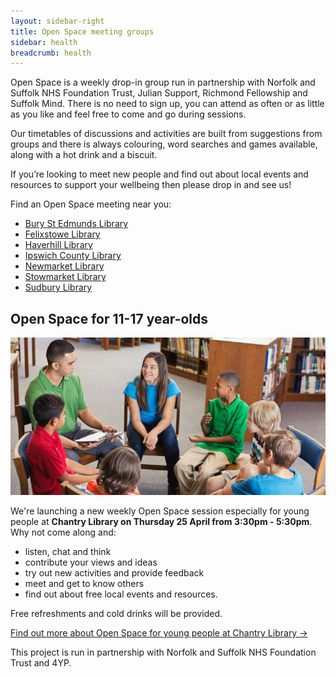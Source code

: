 ```yaml
---
layout: sidebar-right
title: Open Space meeting groups
sidebar: health
breadcrumb: health
---
```


Open Space is a weekly drop-in group run in partnership with Norfolk and Suffolk NHS Foundation Trust, Julian Support, Richmond Fellowship and Suffolk Mind. There is no need to sign up, you can attend as often or as little as you like and feel free to come and go during sessions.

Our timetables of discussions and activities are built from suggestions from groups and there is always colouring, word searches and games available, along with a hot drink and a biscuit.

If you’re looking to meet new people and find out about local events and resources to support your wellbeing then please drop in and see us!

Find an Open Space meeting near you:

- [Bury St Edmunds Library](/health/open-space/bury/)
- [Felixstowe Library](/health/open-space/felixstowe/)
- [Haverhill Library](/health/open-space/haverhill/)
- [Ipswich County Library](/health/open-space/ipswich/)
- [Newmarket Library](/health/open-space/newmarket/)
- [Stowmarket Library](/health/open-space/stowmarket/)
- [Sudbury Library](/health/open-space/sudbury/)

## Open Space for 11-17 year-olds

![Teenagers in bright clothing sitting on chairs in a circle with a young man in a library](/images/featured/featured-open-space-11-16.jpg)

We're launching a new weekly Open Space session especially for young people at **Chantry Library on Thursday 25 April from 3:30pm - 5:30pm**. Why not come along and:

* listen, chat and think
* contribute your views and ideas
* try out new activities and provide feedback
* meet and get to know others
* find out about free local events and resources.

Free refreshments and cold drinks will be provided.

[Find out more about Open Space for young people at Chantry Library &rarr;](/health/open-space/chantry-yp/)

This project is run in partnership with Norfolk and Suffolk NHS Foundation Trust and 4YP.
